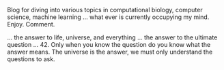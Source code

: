 Blog for diving into various topics in computational biology, computer science, machine learning ... what ever is currently occupying my mind. Enjoy. Comment. 

... the answer to life, universe, and everything ... the answer to the ultimate question ... 42. Only when you know the question do you know what the answer means. The universe is the answer, we must only understand the questions to ask. 
